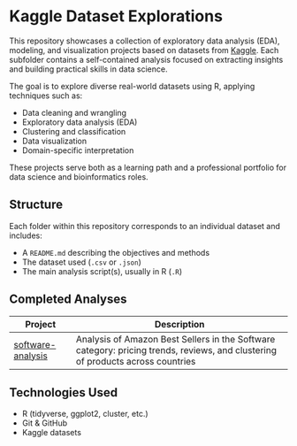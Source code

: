 # Kaggle Dataset Explorations

This repository showcases a collection of exploratory data analysis (EDA), modeling, and visualization projects based on datasets from [Kaggle](https://www.kaggle.com/). Each subfolder contains a self-contained analysis focused on extracting insights and building practical skills in data science.

The goal is to explore diverse real-world datasets using R, applying techniques such as:

- Data cleaning and wrangling
- Exploratory data analysis (EDA)
- Clustering and classification
- Data visualization
- Domain-specific interpretation

These projects serve both as a learning path and a professional portfolio for data science and bioinformatics roles.

## Structure

Each folder within this repository corresponds to an individual dataset and includes:

- A `README.md` describing the objectives and methods
- The dataset used (`.csv` or `.json`)
- The main analysis script(s), usually in R (`.R`)

## Completed Analyses

| Project | Description |
|---------|-------------|
| [software-analysis](./01_Amazon_best_seller_softwares) | Analysis of Amazon Best Sellers in the Software category: pricing trends, reviews, and clustering of products across countries |

## Technologies Used

- R (tidyverse, ggplot2, cluster, etc.)
- Git & GitHub
- Kaggle datasets


